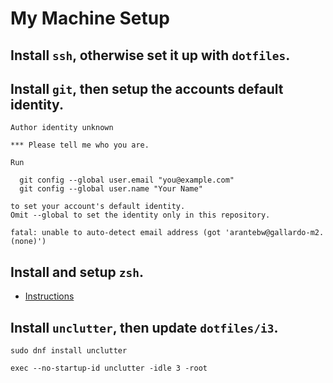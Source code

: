 # My Machine Setup

## Install `ssh`, otherwise set it up with `dotfiles`.

## Install `git`, then setup the accounts default identity.

```text
Author identity unknown

*** Please tell me who you are.

Run

  git config --global user.email "you@example.com"
  git config --global user.name "Your Name"

to set your account's default identity.
Omit --global to set the identity only in this repository.

fatal: unable to auto-detect email address (got 'arantebw@gallardo-m2.(none)')
```

## Install and setup `zsh`.

- [Instructions](https://chatgpt.com/share/683aeab4-a2b4-8008-8b9b-f8f425d43cea)

## Install `unclutter`, then update `dotfiles/i3`.

```console
sudo dnf install unclutter
```

```text
exec --no-startup-id unclutter -idle 3 -root
```
